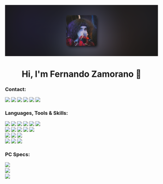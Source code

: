 <div align="left">
  <img  src="https://github.com/luisvallez/luisvallez/blob/e99171fd361727a338db2d232c215a97d1ea0ba7/foto.png">
</div>

<h1 align="center">
  Hi, I'm Fernando Zamorano 👋
</h1>

### Contact:
[<img src="https://img.shields.io/badge/Portfolio-%23000000.svg?&style=for-the-badge">](https://luisvallez.github.io/Portafolio/)
[<img src="https://img.shields.io/badge/Email-%237c5cff.svg?&style=for-the-badge&logo=twitter&logoColor=white">](mailto:SoyFerxd@proton.me)
[<img src="https://img.shields.io/badge/linkedin-%230077B5.svg?&style=for-the-badge&logo=linkedin&logoColor=white">]([https://www.linkedin.com/in/vivek-chauhan-769028174/](https://www.linkedin.com/in/fernando-zamorano-b4b744271/))
[<img src="https://img.shields.io/badge/upwork-%2314a800.svg?&style=for-the-badge&logo=linkedin&logoColor=white">](https://www.upwork.com/freelancers/~018f53c4d4af7622df?mp_source=share)
[<img src="https://img.shields.io/badge/discord-%235662f5.svg?&style=for-the-badge&logo=Discord&logoColor=white">](discordapp.com/users/soyferxdd)
[<img src="https://img.shields.io/badge/instagram-%23ff3040.svg?&style=for-the-badge&logo=instagram&logoColor=white">](https://www.instagram.com/soyferxdd/)

### Languages, Tools & Skills:
<div display="flex">
  <img src="https://img.shields.io/badge/HTML-%23e96228.svg?&style=for-the-badge">
  <img src="https://img.shields.io/badge/JavaScript-%23efd81d.svg?&style=for-the-badge">
  <img src="https://img.shields.io/badge/TypeScript-%232f74c0.svg?&style=for-the-badge">
  <img src="https://img.shields.io/badge/CSS-%232862e9.svg?&style=for-the-badge">
  <img src="https://img.shields.io/badge/Python-%23417dac.svg?&style=for-the-badge">
  <img src="https://img.shields.io/badge/PHP-%23556096.svg?&style=for-the-badge">
  <br>
  <img src="https://img.shields.io/badge/React-%2358c4dc.svg?&style=for-the-badge">
  <img src="https://img.shields.io/badge/ViteJS-%239566fe.svg?&style=for-the-badge">
  <img src="https://img.shields.io/badge/NodeJS-%236fa660.svg?&style=for-the-badge">
  <img src="https://img.shields.io/badge/NextJS-%23323232.svg?&style=for-the-badge">
  <img src="https://img.shields.io/badge/ElectronJS-%238fd3e0.svg?&style=for-the-badge">
  <br>
  <img src="https://img.shields.io/badge/Bootstrap-%237417f6.svg?&style=for-the-badge">
  <img src="https://img.shields.io/badge/MUI-%23006ad5.svg?&style=for-the-badge">
  <img src="https://img.shields.io/badge/Tailwind-%2338bdf8.svg?&style=for-the-badge">
  <br>
  <img src="https://img.shields.io/badge/Figma-%230ac97f.svg?&style=for-the-badge">
  <img src="https://img.shields.io/badge/Git-%23f05639.svg?&style=for-the-badge">
  <img src="https://img.shields.io/badge/Photoshop-%2337abff.svg?&style=for-the-badge">
</div>

### PC Specs:
<div display="flex">
  <img src="https://img.shields.io/badge/windows-MSI%20z490%20Gaming%20Plus-%239566fe.svg?&style=for-the-badge&logo=windows&logoColor=white" /><br>
  <img src="https://img.shields.io/badge/intel-core%20i5%2010th-%230071C5.svg?&style=for-the-badge&logo=intel&logoColor=white" /><br>
  <img src="https://img.shields.io/badge/NVIDIA-GeForce%20GTX%201660%20Super-%2376B900.svg?&style=for-the-badge&logo=nvidia&logoColor=white" />
</div>
